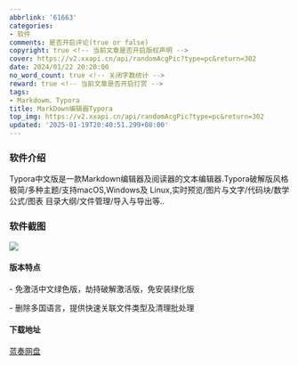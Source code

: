 ```yaml
---
abbrlink: '61663'
categories:
- 软件
comments: 是否开启评论(true or false)
copyright: true <!-- 当前文章是否开启版权声明 -->
cover: https://v2.xxapi.cn/api/randomAcgPic?type=pc&return=302
date: 2024/01/22 20:20:00
no_word_count: true <!-- 关闭字数统计 -->
reward: true <!-- 当前文章是否开启打赏 -->
tags:
- Markdowm、Typora
title: MarkDown编辑器Typora
top_img: https://v2.xxapi.cn/api/randomAcgPic?type=pc&return=302
updated: '2025-01-19T20:40:51.299+08:00'
---
```

### 软件介绍

Typora中文版是一款Markdown编辑器及阅读器的文本编辑器.Typora破解版风格极简/多种主题/支持macOS,Windows及 Linux,实时预览/图片与文字/代码块/数学公式/图表 目录大纲/文件管理/导入与导出等..

### 软件截图

![](https://s2.loli.net/2024/01/22/DkzyI7LZ4QaM6fE.png)

#### 版本特点

\- 免激活中文绿色版，劫持破解激活版，免安装绿化版

\- 删除多国语言，提供快速关联文件类型及清理批处理

#### 下载地址

[蓝奏网盘](https://xiaodao.lanzout.com/b0dtxy6of)
